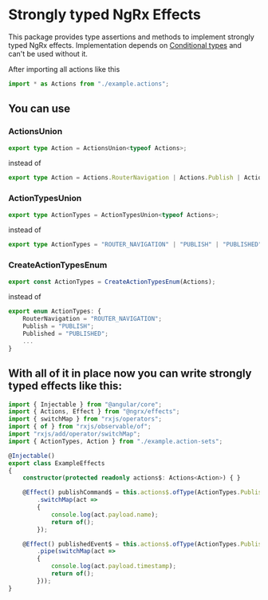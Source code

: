 # Strongly typed NgRx Effects

This package provides type assertions and methods to implement strongly typed NgRx effects. Implementation depends on [Conditional types](https://github.com/Microsoft/TypeScript/pull/21316) and can't be used without it.

After importing all actions like this
```ts
import * as Actions from "./example.actions";
```

## You can use

### ActionsUnion
```ts
export type Action = ActionsUnion<typeof Actions>;
```
instead of
```ts
export type Action = Actions.RouterNavigation | Actions.Publish | Actions.Published | ...
```
### ActionTypesUnion
```ts
export type ActionTypes = ActionTypesUnion<typeof Actions>;
```
instead of
```ts
export type ActionTypes = "ROUTER_NAVIGATION" | "PUBLISH" | "PUBLISHED" ...
```
### CreateActionTypesEnum
```ts
export const ActionTypes = CreateActionTypesEnum(Actions);
```
instead of
```ts
export enum ActionTypes: {
    RouterNavigation = "ROUTER_NAVIGATION";
    Publish = "PUBLISH";
    Published = "PUBLISHED";
    ...
}
```

## With all of it in place now you can write strongly typed effects like this:

```ts
import { Injectable } from "@angular/core";
import { Actions, Effect } from "@ngrx/effects";
import { switchMap } from "rxjs/operators";
import { of } from "rxjs/observable/of";
import "rxjs/add/operator/switchMap";
import { ActionTypes, Action } from "./example.action-sets";

@Injectable()
export class ExampleEffects
{
    constructor(protected readonly actions$: Actions<Action>) { }

    @Effect() publishCommand$ = this.actions$.ofType(ActionTypes.Publish)
        .switchMap(act =>
        {
            console.log(act.payload.name);
            return of();
        });

    @Effect() publishedEvent$ = this.actions$.ofType(ActionTypes.Published)
        .pipe(switchMap(act =>
        {
            console.log(act.payload.timestamp);
            return of();
        }));
}
```
